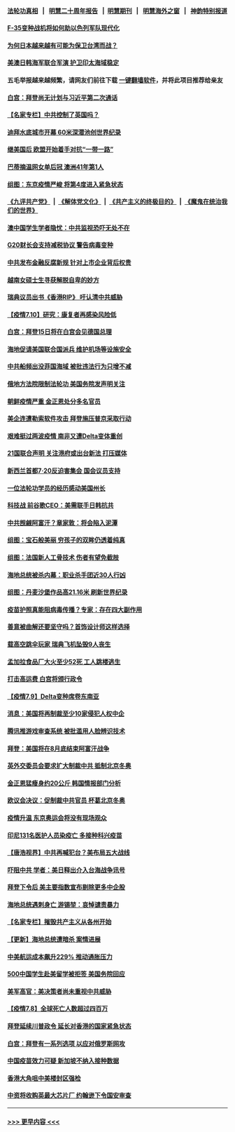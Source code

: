 #### [法轮功真相](https://github.com/gfw-breaker/truth/blob/master/README.md?t=0) &nbsp;&nbsp;|&nbsp;&nbsp; [明慧二十周年报告](https://github.com/gfw-breaker/mh-reports/blob/master/README.md?t=0) &nbsp;&nbsp;|&nbsp;&nbsp;[明慧期刊](https://github.com/gfw-breaker/mh-qikan) &nbsp;&nbsp;|&nbsp;&nbsp; [明慧海外之窗](https://github.com/gfw-breaker/mh-news/blob/master/README.md?t=0) &nbsp;&nbsp;|&nbsp;&nbsp; [神韵特别报道](https://github.com/gfw-breaker/mh-news/blob/master/shenyun.md?t=0)
#### [F-35变种战机将如何助以色列军队现代化](../pages/nsc418/n13077427.md?t=07111501) 
#### [为何日本越来越有可能为保卫台湾而战？](../pages/nsc418/n13079575.md?t=07111501) 
#### [美澳日韩海军联合军演 护卫印太海域稳定](../pages/nsc418/n13081048.md?t=07111501) 
#### 五毛举报越来越频繁，请网友们前往下载 [一键翻墙软件](https://github.com/gfw-breaker/ssr-accounts)，并将此项目推荐给亲友
#### [白宫：拜登尚无计划与习近平第二次通话](../pages/nsc418/n13081123.md?t=07111501) 
#### [【名家专栏】中共控制了英国吗？](../pages/nsc418/n13080067.md?t=07111501) 
#### [迪拜水底城市开幕 60米深潜池创世界纪录](../pages/nsc418/n13080998.md?t=07111501) 
#### [继美国后 欧盟开始着手对抗“一带一路”](../pages/nsc418/n13080932.md?t=07111501) 
#### [巴蒂摘温网女单后冠 澳洲41年第1人](../pages/nsc418/n13080924.md?t=07111501) 
#### [组图：东京疫情严峻 将第4度进入紧急状态](../pages/nsc418/n13080404.md?t=07111501) 
#### [《九评共产党》](https://github.com/begood0513/9ping.md/blob/master/README.md) &nbsp;|&nbsp; [《解体党文化》](../../../../jtdwh.md/blob/master/README.md)  &nbsp;|&nbsp; [《共产主义的终极目的》](../../../../gczydzjmd.md/blob/master/README.md) &nbsp;|&nbsp; [《魔鬼在统治我们的世界》](../../../../mgztzwmdsj.md/blob/master/README.md) 
#### [澳中国学生学者隐忧：中共监视恐吓无处不在](../pages/nsc418/n13080804.md?t=07111501) 
#### [G20财长会支持减税协议 警告病毒变种](../pages/nsc418/n13080713.md?t=07111501) 
#### [中共发布金融反腐新规 针对上市企业背后权贵](../pages/nsc418/n13080390.md?t=07111501) 
#### [越南女硕士生寻获解脱自卑的妙方](../pages/nsc418/n13079268.md?t=07111501) 
#### [瑞典议员出书《香港RIP》 吁认清中共威胁](../pages/nsc418/n13080532.md?t=07111501) 
#### [【疫情7.10】研究：康复者再感染风险低](../pages/nsc418/n13080480.md?t=07111501) 
#### [白宫：拜登15日将在白宫会见德国总理](../pages/nsc418/n13080337.md?t=07111501) 
#### [海地促请美国联合国派兵 维护机场等设施安全](../pages/nsc418/n13079967.md?t=07111501) 
#### [中共船频出没菲国海域 被批违法行为只增不减](../pages/nsc418/n13080030.md?t=07111501) 
#### [俄地方法院限制法轮功 美国务院发声明关注](../pages/nsc418/n13079658.md?t=07111501) 
#### [朝鲜疫情严重 金正恩处分多名官员](../pages/nsc418/n13079673.md?t=07111501) 
#### [美企连遭勒索软件攻击 拜登施压普京采取行动](../pages/nsc418/n13079592.md?t=07111501) 
#### [艰难挺过两波疫情 南非又遭Delta变体重创](../pages/nsc418/n13079558.md?t=07111501) 
#### [21国联合声明 关注港府或出台新法 打压媒体](../pages/nsc418/n13079359.md?t=07111501) 
#### [新西兰首都7‧20反迫害集会 国会议员支持](../pages/nsc418/n13078525.md?t=07111501) 
#### [一位法轮功学员的经历感动美国州长](../pages/nsc418/n13078953.md?t=07111501) 
#### [科技战 前谷歌CEO：美需联手日韩抗共](../pages/nsc418/n13078961.md?t=07111501) 
#### [中共觊觎阿富汗？章家敦：将会陷入泥潭](../pages/nsc418/n13078945.md?t=07111501) 
#### [组图：宝石般美丽 穷孩子的双眸仍透着纯真](../pages/nsc418/n13077674.md?t=07111501) 
#### [组图：法国新人工骨技术 伤者有望免截肢](../pages/nsc418/n13078375.md?t=07111501) 
#### [海地总统被杀内幕：职业杀手团近30人行凶](../pages/nsc418/n13078949.md?t=07111501) 
#### [组图：丹麦沙堡作品高21.16米 刷新世界纪录](../pages/nsc418/n13078064.md?t=07111501) 
#### [疫苗护照真能阻病毒传播？专家：存在四大副作用](../pages/nsc418/n13067703.md?t=07111501) 
#### [善意被曲解还要坚守吗？首饰设计师这样选择](../pages/nsc418/n13077575.md?t=07111501) 
#### [载高空跳伞玩家 瑞典飞机坠毁9人丧生](../pages/nsc418/n13078604.md?t=07111501) 
#### [孟加拉食品厂大火至少52死 工人跳楼逃生](../pages/nsc418/n13078541.md?t=07111501) 
#### [打击高运费 白宫将颁行政令](../pages/nsc418/n13078569.md?t=07111501) 
#### [【疫情7.9】Delta变种席卷东南亚](../pages/nsc418/n13078272.md?t=07111501) 
#### [消息：美国将再制裁至少10家侵犯人权中企](../pages/nsc418/n13077699.md?t=07111501) 
#### [腾讯推游戏审查系统 被批滥用人脸辨识技术](../pages/nsc418/n13077634.md?t=07111501) 
#### [拜登：美国将在8月底结束阿富汗战争](../pages/nsc418/n13077350.md?t=07111501) 
#### [英外交委员会要求扩大制裁中共 抵制北京冬奥](../pages/nsc418/n13076754.md?t=07111501) 
#### [金正恩猛瘦身约20公斤 韩国情报部门分析](../pages/nsc418/n13076881.md?t=07111501) 
#### [欧议会决议：促制裁中共官员 杯葛北京冬奥](../pages/nsc418/n13076851.md?t=07111501) 
#### [疫情升温 东京奥运会将没有现场观众](../pages/nsc418/n13076798.md?t=07111501) 
#### [印尼131名医护人员染疫亡 多接种科兴疫苗](../pages/nsc418/n13076794.md?t=07111501) 
#### [【唐浩视界】中共再喊犯台？美布局五大战线](../pages/nsc418/n13076229.md?t=07111501) 
#### [吓阻中共 学者：美日释出介入台海战争讯号](../pages/nsc418/n13076414.md?t=07111501) 
#### [拜登下令后 美主要指数宣布剔除更多中企股](../pages/nsc418/n13076668.md?t=07111501) 
#### [海地总统遇刺身亡 游锡堃：哀悼谴责暴力](../pages/nsc418/n13076652.md?t=07111501) 
#### [【名家专栏】摧毁共产主义从各州开始](../pages/nsc418/n13076376.md?t=07111501) 
#### [【更新】海地总统遭暗杀 案情进展](../pages/nsc418/n13073704.md?t=07111501) 
#### [中美航运成本飙升229% 推动通胀压力](../pages/nsc418/n13076495.md?t=07111501) 
#### [500中国学生赴美留学被拒签 美国务院回应](../pages/nsc418/n13076589.md?t=07111501) 
#### [美军高官：美决策者尚未重视中共威胁](../pages/nsc418/n13076117.md?t=07111501) 
#### [【疫情7.8】全球死亡人数超过四百万](../pages/nsc418/n13075928.md?t=07111501) 
#### [拜登延续川普政令 延长对香港的国家紧急状态](../pages/nsc418/n13075981.md?t=07111501) 
#### [白宫：拜登有一系列选项 以应对俄罗斯网攻](../pages/nsc418/n13075433.md?t=07111501) 
#### [中国疫苗效力可疑 新加坡不纳入接种数据](../pages/nsc418/n13075143.md?t=07111501) 
#### [香港大角咀中美楼封区强检](../pages/nsc418/n13074972.md?t=07111501) 
#### [中资将收购英最大芯片厂 约翰逊下令国安审查](../pages/nsc418/n13074458.md?t=07111501) 

----
#### [ >>> 更早内容 <<< ](../indexes/nsc418-earlier.md)
